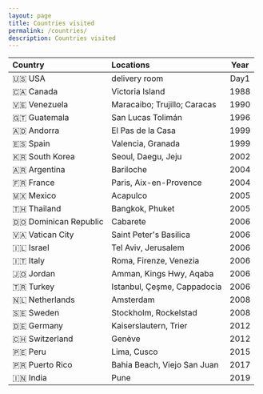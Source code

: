```yaml
---
layout: page
title: Countries visited
permalink: /countries/
description: Countries visited
---
```

| Country | Locations | Year |
| :--- | :--- | :----: |
| 🇺🇸 USA | delivery room | Day1 |
| 🇨🇦 Canada | Victoria Island | 1988 |
| 🇻🇪 Venezuela | Maracaibo; Trujillo; Caracas | 1990 |
| 🇬🇹 Guatemala | San Lucas Tolimán | 1996 |
| 🇦🇩 Andorra | El Pas de la Casa | 1999 |
| 🇪🇸 Spain | Valencia, Granada | 1999 |
| 🇰🇷 South Korea | Seoul, Daegu, Jeju | 2002 |
| 🇦🇷 Argentina | Bariloche | 2004 |
| 🇫🇷 France | Paris, Aix-en-Provence | 2004 |
| 🇲🇽 Mexico | Acapulco | 2005 |
| 🇹🇭 Thailand | Bangkok, Phuket | 2005 |
| 🇩🇴 Dominican Republic | Cabarete | 2006 |
| 🇻🇦 Vatican City | Saint Peter's Basilica | 2006 |
| 🇮🇱 Israel | Tel Aviv, Jerusalem | 2006 |
| 🇮🇹 Italy | Roma, Firenze, Venezia | 2006 |
| 🇯🇴 Jordan | Amman, Kings Hwy, Aqaba | 2006 |
| 🇹🇷 Turkey | Istanbul, Çeşme, Cappadocia | 2006 |
| 🇳🇱 Netherlands | Amsterdam | 2008 |
| 🇸🇪 Sweden | Stockholm, Rockelstad | 2008 |
| 🇩🇪 Germany | Kaiserslautern, Trier | 2012 |
| 🇨🇭 Switzerland | Genève | 2012 |
| 🇵🇪 Peru | Lima, Cusco | 2015 |
| 🇵🇷 Puerto Rico | Bahia Beach, Viejo San Juan | 2017 |
| 🇮🇳 India | Pune | 2019 |

[^1]: Unincorporated U.S. territory, but more appropriate here than the states list, because they have a flag emoji.